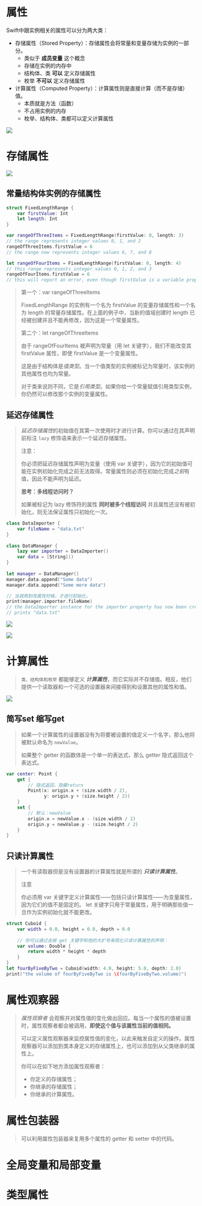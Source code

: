 

# 属性

Swift中跟实例相关的属性可以分为两大类：

* 存储属性（Stored Property）：存储属性会将常量和变量存储为实例的一部分。
    * 类似于 **成员变量** 这个概念
    * 存储在实例的内存中
    * 结构体、类 **可以** 定义存储属性
    * 枚举 **不可以** 定义存储属性
* 计算属性（Computed Property）：计算属性则是直接计算（而不是存储）值。
    * 本质就是方法（函数）
    * 不占用实例的内存
    * 枚举、结构体、类都可以定义计算属性

![](media_08Property/001.png)



# 存储属性

![](media_08Property/002.png)

## 常量结构体实例的存储属性

```swift
struct FixedLengthRange {
    var firstValue: Int
    let length: Int
}

var rangeOfThreeItems = FixedLengthRange(firstValue: 0, length: 3)
// the range represents integer values 0, 1, and 2
rangeOfThreeItems.firstValue = 6
// the range now represents integer values 6, 7, and 8

let rangeOfFourItems = FixedLengthRange(firstValue: 0, length: 4)
// this range represents integer values 0, 1, 2, and 3
rangeOfFourItems.firstValue = 6
// this will report an error, even though firstValue is a variable property
```

> 第一个：var rangeOfThreeItems
>
> FixedLengthRange 的实例有一个名为 firstValue 的变量存储属性和一个名为 length 的常量存储属性。在上面的例子中，当新的值域创建时 length 已经被创建并且不能再修改，因为这是一个常量属性。
>
> 
>
> 第二个：let rangeOfThreeItems
>
> 由于 rangeOfFourItems 被声明为常量（用 let 关键字），我们不能改变其 firstValue 属性，即使 firstValue 是一个变量属性。
>
> 这是由于结构体是*值类型*。当一个值类型的实例被标记为常量时，该实例的其他属性也均为常量。
>
> 对于类来说则不同，它是*引用类型*。如果你给一个常量赋值引用类型实例，你仍然可以修改那个实例的变量属性。



## 延迟存储属性

> *延迟存储属性*的初始值在其第一次使用时才进行计算。你可以通过在其声明前标注 `lazy` 修饰语来表示一个延迟存储属性。
>
> 注意：
>
> 你必须把延迟存储属性声明为变量（使用 var 关键字），因为它的初始值可能在实例初始化完成之前无法取得。常量属性则必须在初始化完成*之前*有值，因此不能声明为延迟。
>
> 
>
> **思考：多线程访问时？**
>
> 如果被标记为 lazy 修饰符的属性 **同时被多个线程访问** 并且属性还没有被初始化，则无法保证属性只初始化一次。

```swift
class DataImporter {
    var fileName = "data.txt"
}
 
class DataManager {
    lazy var importer = DataImporter()
    var data = [String]()
}
 
let manager = DataManager()
manager.data.append("Some data")
manager.data.append("Some more data")

// 当调用到改属性时候，才进行初始化。
print(manager.importer.fileName)
// the DataImporter instance for the importer property has now been created
// prints "data.txt"
```

![](media_08Property/004.png)

![](media_08Property/005.png)



# 计算属性

> `类、结构体和枚举` 都能够定义 ***计算属性***，而它实际并不存储值。相反，他们提供一个读取器和一个可选的设置器来间接得到和设置其他的属性和值。

![](media_08Property/003.png)



## 简写set 缩写get

> 如果一个计算属性的设置器没有为将要被设置的值定义一个名字，那么他将被默认命名为 `newValue`。
>
> 如果整个 getter 的函数体是一个单一的表达式，那么 getter 隐式返回这个表达式。

```swift
var center: Point {
    get {
        // 隐式返回，隐藏return
        Point(x: origin.x + (size.width / 2),
              y: origin.y + (size.height / 2))
    }
    set {
        // 默认：newValue
        origin.x = newValue.x - (size.width / 2)
        origin.y = newValue.y - (size.height / 2)
    }
}
```



## 只读计算属性

> 一个有读取器但是没有设置器的计算属性就是所谓的 ***只读计算属性***。
>
> 
>
> 注意
>
> 你必须用 var 关键字定义计算属性——包括只读计算属性——为变量属性，因为它们的值不是固定的。 let 关键字只用于常量属性，用于明确那些值一旦作为实例初始化就不能更改。

```swift
struct Cuboid {
    var width = 0.0, height = 0.0, depth = 0.0
    
    // 你可以通过去掉 get 关键字和他的大扩号来简化只读计算属性的声明：
    var volume: Double {
        return width * height * depth
    }
}
let fourByFiveByTwo = Cuboid(width: 4.0, height: 5.0, depth: 2.0)
print("the volume of fourByFiveByTwo is \(fourByFiveByTwo.volume)")
```



# 属性观察器

> *属性观察者* 会观察并对属性值的变化做出回应。每当一个属性的值被设置时，属性观察者都会被调用，**即使这个值与该属性当前的值相同。**
>
> 可以定义属性观察器来监控属性值的变化，以此来触发自定义的操作。属性观察器可以添加到类本身定义的存储属性上，也可以添加到从父类继承的属性上。
>
> 你可以在如下地方添加属性观察者：
>
> - 你定义的存储属性；
> - 你继承的存储属性；
> - 你继承的计算属性。







# 属性包装器

> 可以利用属性包装器来复用多个属性的 getter 和 setter 中的代码。









# 全局变量和局部变量











# 类型属性

